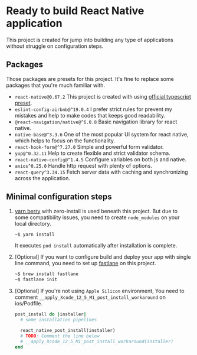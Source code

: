 # Ready to build React Native application

This project is created for jump into building any type of applications without struggle on configuration steps.

## Packages

Those packages are presets for this project. It's fine to replace some packages that you're much familiar with.

- `react-native@0.67.2` This project is created with using [official typescript preset](https://github.com/react-native-community/react-native-template-typescript).
- `eslint-config-airbnb@^19.0.4` I prefer strict rules for prevent my mistakes and help to make codes that keeps good readability.
- `@react-navigation/native@^6.0.8` Basic navigation library for react native.
- `native-base@^3.3.6` One of the most popular UI system for react native, which helps to focus on the functionality.
- `react-hook-form@^7.27.0` Simple and powerful form validator.
- `yup@^0.32.11` Help to create flexible and strict validator schema.
- `react-native-config@^1.4.5` Configure variables on both js and native.
- `axios^0.25.0` Handle http request with plenty of options.
- `react-query^3.34.15` Fetch server data with caching and synchronizing across the application.

## Minimal configuration steps

1. [yarn berry](https://github.com/yarnpkg/berry) with zero-install is used beneath this project. But due to some compatibility issues, you need to create `node_modules` on your local directory.

   ```bash
   ~$ yarn install
   ```

   It executes `pod install` automatically after installation is complete.

2. [Optional] If you want to configure build and deploy your app with single line command, you need to set up [fastlane](https://docs.fastlane.tools/) on this project.

   ```bash
   ~$ brew install fastlane
   ~$ fastlane init
   ```

3. [Optional] If you're not using `Apple Silicon` environment, You need to comment `__apply_Xcode_12_5_M1_post_install_workaround` on ios/Podfile.

   ```ruby
   post_install do |installer|
     # some installation pipelines

     react_native_post_install(installer)
     # TODO: Comment the line below
     # __apply_Xcode_12_5_M1_post_install_workaround(installer)
   end
   ```
